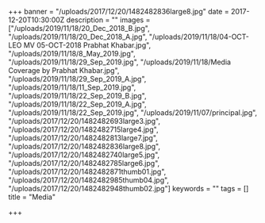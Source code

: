 +++
banner = "/uploads/2017/12/20/1482482836large8.jpg"
date = 2017-12-20T10:30:00Z
description = ""
images = ["/uploads/2019/11/18/20_Dec_2018_B.jpg", "/uploads/2019/11/18/20_Dec_2018_A.jpg", "/uploads/2019/11/18/04-OCT-LEO MV 05-OCT-2018 Prabhat Khabar.jpg", "/uploads/2019/11/18/8_May_2019.jpg", "/uploads/2019/11/18/29_Sep_2019.jpg", "/uploads/2019/11/18/Media Coverage by Prabhat Khabar.jpg", "/uploads/2019/11/18/29_Sep_2019_A.jpg", "/uploads/2019/11/18/11_Sep_2019.jpg", "/uploads/2019/11/18/22_Sep_2019_B.jpg", "/uploads/2019/11/18/22_Sep_2019_A.jpg", "/uploads/2019/11/18/22_Sep_2019.jpg", "/uploads/2019/11/07/principal.jpg", "/uploads/2017/12/20/1482482693large3.jpg", "/uploads/2017/12/20/1482482715large4.jpg", "/uploads/2017/12/20/1482482813large7.jpg", "/uploads/2017/12/20/1482482836large8.jpg", "/uploads/2017/12/20/1482482740large5.jpg", "/uploads/2017/12/20/1482482785large6.jpg", "/uploads/2017/12/20/1482482871thumb01.jpg", "/uploads/2017/12/20/1482482985thumb04.jpg", "/uploads/2017/12/20/1482482948thumb02.jpg"]
keywords = ""
tags = []
title = "Media"

+++
